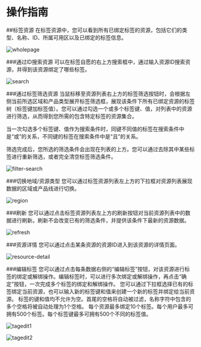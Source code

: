 ﻿# 操作指南

##标签资源
在标签资源中，您可以看到所有已绑定标签的资源，包括它们的类型、名称、ID、所属可用区以及已绑定的标签信息。

![wholepage](..\Image\Tag\tagresource\wholepage.png)

###通过ID搜索资源
可以在标签自愿的右上方搜索框中，通过输入资源ID搜索资源，并得到该资源绑定了哪些标签。

![search](..\Image\Tag\tagresource\search.png)

###通过标签筛选资源
当鼠标移至资源列表右上方的标签筛选按钮时，会根据左侧当前所选区域和产品类型展开标签筛选框，展现该条件下所有已绑定资源的标签树（标签键加标签值）。您可以通过勾选一个或多个标签键、值，对列表中的资源进行筛选，从而得到您所需的包含特定标签的资源集合。

当一次勾选多个标签键、值作为搜索条件时，同键不同值的标签在搜索条件中是“或”的关系，不同键的标签在搜索条件中是“且”的关系。

筛选完成后，您所选的筛选条件会出现在列表的上方。您可以通过去除其中某些标签进行重新筛选，或者完全清空标签筛选条件。

![filter-search](..\Image\Tag\tagresource\filter-search.png)

###切换地域/资源类型
您可以通过标签资源列表左上方的下拉框对资源列表展现数据的区域或产品线进行切换。

![region](..\Image\Tag\tagresource\region.png)

###刷新
您可以通过点击标签资源列表左上方的刷新按钮对当前资源列表中的数据进行刷新。刷新不会改变已有的筛选条件，并提供该条件下最新的资源数据。

![refresh](..\Image\Tag\tagresource\refresh.png)

###资源详情
您可以通过点击某条资源的资源ID进入到该资源的详情页面。

![resource-detail](..\Image\Tag\tagresource\resource-detail.png)

###编辑标签
您可以通过点击每条数据右侧的“编辑标签”按钮，对该资源进行标签的绑定或解绑操作。编辑标签时，可以进行多次绑定或解绑操作，再点击“确定”按钮，一次完成多个标签的绑定和解绑操作。
您可以通过下拉框选择已有的标签绑定当前资源，也可以输入新的标签键和值来创建一个新的标签并绑定给当前资源。
标签的键和值均不允许为空。首尾的空格将自动被过滤，名称字符中包含的多个空格将被自动处理为1个空格。
每个资源最多绑定10个标签。每个用户最多可拥有500个标签。每个标签键最多可拥有500个不同的标签值。

![tagedit1](..\Image\Tag\tagresource\tagedit1.png)

![tagedit2](..\Image\Tag\tagresource\tagedit2.png)